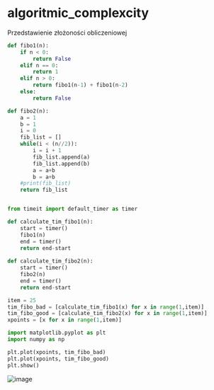 # algoritmic_complexcity
Przedstawienie złożoności obliczeniowej
```py
def fibo1(n):
    if n < 0:
        return False
    elif n == 0:
        return 1
    elif n > 0:
        return fibo1(n-1) + fibo1(n-2)
    else:
        return False

def fibo2(n):
    a = 1
    b = 1
    i = 0
    fib_list = []
    while(i < (n//2)):
        i = i + 1
        fib_list.append(a)
        fib_list.append(b)
        a = a+b
        b = a+b
    #print(fib_list)    
    return fib_list


from timeit import default_timer as timer

def calculate_tim_fibo1(n):
    start = timer()
    fibo1(n)
    end = timer()
    return end-start
    
def calculate_tim_fibo2(n):
    start = timer()
    fibo2(n)
    end = timer()
    return end-start

item = 25
tim_fibo_bad = [calculate_tim_fibo1(x) for x in range(1,item)]
tim_fibo_good = [calculate_tim_fibo2(x) for x in range(1,item)]
xpoints = [x for x in range(1,item)]

import matplotlib.pyplot as plt
import numpy as np

plt.plot(xpoints, tim_fibo_bad)
plt.plot(xpoints, tim_fibo_good)
plt.show()
```
![image](https://user-images.githubusercontent.com/111123372/200167805-a05ff1c0-cffb-40bb-86f4-12ef61253744.png)

